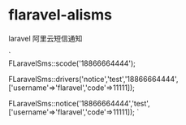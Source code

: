 # flaravel-alisms
laravel 阿里云短信通知

`  
FLaravelSms::scode('18866664444');

FLaravelSms::drivers('notice','test','18866664444',['username'=>'flaravel','code'=>11111]);

FLaravelSms::notice('18866664444','test',['username'=>'flaravel','code'=>11111]);
`
